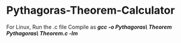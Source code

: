 # Pythagoras-Theorem-Calculator
For Linux,
Run the .c file 
Compile as ***gcc -o Pythagoras\ Theorem Pythagoras\ Theorem.c -lm***
